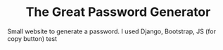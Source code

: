 # <center>The Great Password Generator</center>

<p>Small website to generate a password. I used Django, Bootstrap, JS (for copy button)
test
</p>
